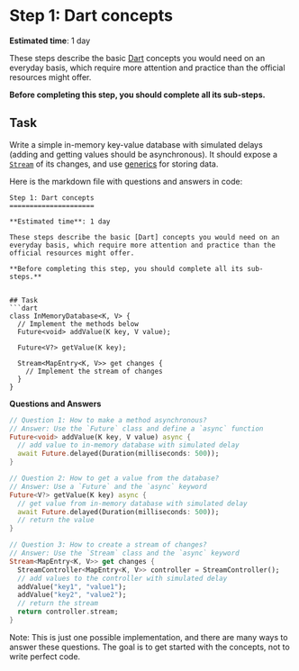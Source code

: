 Step 1: Dart concepts
=====================

**Estimated time**: 1 day

These steps describe the basic [Dart] concepts you would need on an everyday basis, which require more attention and practice than the official resources might offer.

**Before completing this step, you should complete all its sub-steps.**




## Task

Write a simple in-memory key-value database with simulated delays (adding and getting values should be asynchronous). It should expose a [`Stream`] of its changes, and use [generics][1] for storing data.




[`Stream`]: https://api.dart.dev/stable/dart-async/Stream-class.html
[Dart]: https://dart.dev

[1]: https://dart.dev/language/generics


Here is the markdown file with questions and answers in code:
```
Step 1: Dart concepts
=====================

**Estimated time**: 1 day

These steps describe the basic [Dart] concepts you would need on an everyday basis, which require more attention and practice than the official resources might offer.

**Before completing this step, you should complete all its sub-steps.**


## Task
```dart
class InMemoryDatabase<K, V> {
  // Implement the methods below
  Future<void> addValue(K key, V value);

  Future<V?> getValue(K key);

  Stream<MapEntry<K, V>> get changes {
    // Implement the stream of changes
  }
}
```

**Questions and Answers**
```dart
// Question 1: How to make a method asynchronous?
// Answer: Use the `Future` class and define a `async` function
Future<void> addValue(K key, V value) async {
  // add value to in-memory database with simulated delay
  await Future.delayed(Duration(milliseconds: 500));
}

// Question 2: How to get a value from the database?
// Answer: Use a `Future` and the `async` keyword
Future<V?> getValue(K key) async {
  // get value from in-memory database with simulated delay
  await Future.delayed(Duration(milliseconds: 500));
  // return the value
}

// Question 3: How to create a stream of changes?
// Answer: Use the `Stream` class and the `async` keyword
Stream<MapEntry<K, V>> get changes {
  StreamController<MapEntry<K, V>> controller = StreamController();
  // add values to the controller with simulated delay
  addValue("key1", "value1");
  addValue("key2", "value2");
  // return the stream
  return controller.stream;
}
```

Note: This is just one possible implementation, and there are many ways to answer these questions. The goal is to get started with the concepts, not to write perfect code.